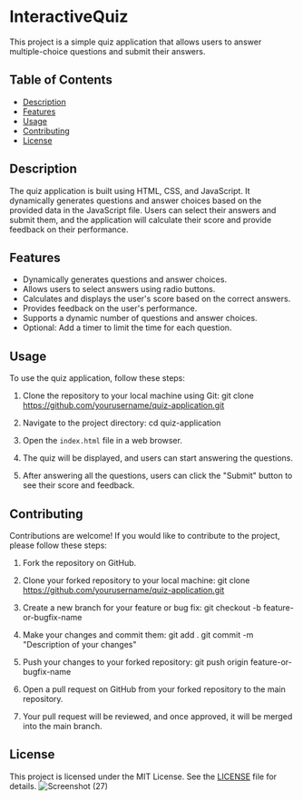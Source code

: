 # InteractiveQuiz

This project is a simple quiz application that allows users to answer multiple-choice questions and submit their answers.

## Table of Contents

- [Description](#description)
- [Features](#features)
- [Usage](#usage)
- [Contributing](#contributing)
- [License](#license)

## Description

The quiz application is built using HTML, CSS, and JavaScript. It dynamically generates questions and answer choices based on the provided data in the JavaScript file. Users can select their answers and submit them, and the application will calculate their score and provide feedback on their performance.

## Features

- Dynamically generates questions and answer choices.
- Allows users to select answers using radio buttons.
- Calculates and displays the user's score based on the correct answers.
- Provides feedback on the user's performance.
- Supports a dynamic number of questions and answer choices.
- Optional: Add a timer to limit the time for each question.

## Usage

To use the quiz application, follow these steps:

1. Clone the repository to your local machine using Git:
   git clone https://github.com/yourusername/quiz-application.git

3. Navigate to the project directory:
   cd quiz-application

3. Open the `index.html` file in a web browser.

4. The quiz will be displayed, and users can start answering the questions.

5. After answering all the questions, users can click the "Submit" button to see their score and feedback.

## Contributing

Contributions are welcome! If you would like to contribute to the project, please follow these steps:

1. Fork the repository on GitHub.

2. Clone your forked repository to your local machine:
   git clone https://github.com/yourusername/quiz-application.git

3. Create a new branch for your feature or bug fix:
   git checkout -b feature-or-bugfix-name

4. Make your changes and commit them:
   git add .
git commit -m "Description of your changes"

5. Push your changes to your forked repository:
   git push origin feature-or-bugfix-name

6. Open a pull request on GitHub from your forked repository to the main repository.

7. Your pull request will be reviewed, and once approved, it will be merged into the main branch.

## License

This project is licensed under the MIT License. See the [LICENSE](LICENSE) file for details.
![Screenshot (27)](https://github.com/Siddhant0017/InteractiveQuiz/assets/150011837/e6f803cf-4999-4924-a6ea-3637d9772049)





